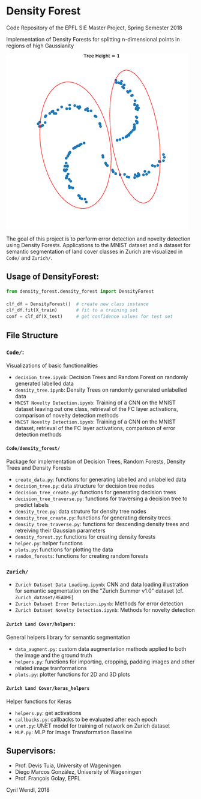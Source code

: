 # Density Forest 
Code Repository of the EPFL SIE Master Project, Spring Semester 2018

Implementation of Density Forests for splitting n-dimensional points in regions of high Gaussianity

![Simple 2D visualization](Figures/density_tree/gif/splits_visu.gif) 

The goal of this project is to perform error detection and novelty detection using Density Forests. Applications to the MNIST dataset and a dataset for semantic segmentation of land cover classes in Zurich are visualized in  `Code/` and `Zurich/`. 

## Usage of DensityForest:
```python
from density_forest.density_forest import DensityForest

clf_df = DensityForest()  # create new class instance
clf_df.fit(X_train)       # fit to a training set
conf = clf_df(X_test)     # get confidence values for test set
```

## File Structure
### `Code/`: 
Visualizations of basic functionalities
- `decision_tree.ipynb`: Decision Trees and Random Forest on randomly generated labelled data
- `density_tree.ipynb`: Density Trees on randomly generated unlabelled data
- `MNIST Novelty Detection.ipynb`: Training of a CNN on the MNIST dataset leaving out one class, retrieval of the FC layer activations, comparison of novelty detection methods
- `MNIST Novelty Detection.ipynb`: Training of a CNN on the MNIST dataset, retrieval of the FC layer activations, comparison of error detection methods

#### `Code/density_forest/`

Package for implementation of Decision Trees, Random Forests, Density Trees and Density Forests
- `create_data.py`: functions for generating labelled and unlabelled data
- `decision_tree.py`: data structure for decision tree nodes
- `decision_tree_create.py`: functions for generating decision trees
- `decision_tree_traverse.py`: functions for traversing a decision tree to predict labels
- `density_tree.py`: data struture for density tree nodes
- `density_tree_create.py`: functions for generating density trees
- `density_tree_traverse.py`: functions for descending density trees and retreiving their Gaussian parameters
- `density_forest.py`: functions for creating density forests
- `helper.py`: helper functions
- `plots.py`: functions for plotting the data
- `random_forests`: functions for creating random forests


### `Zurich/`
- `Zurich Dataset Data Loading.ipynb`: CNN and data loading illustration for semantic segmentation on the 
"Zurich Summer v1.0" dataset (cf. `Zurich_dataset/README`)
- `Zurich Dataset Error Detection.ipynb`: Methods for error detection
- `Zurich Dataset Novelty Detection.ipynb`: Methods for novelty detection

#### `Zurich Land Cover/helpers`: 
General helpers library for semantic segmentation
- `data_augment.py`: custom data augmentation methods applied to both the image and the ground truth
- `helpers.py`: functions for importing, cropping, padding images and other related image tranformations
- `plots.py`: plotter functions for 2D and 3D plots 


#### `Zurich Land Cover/keras_helpers`
Helper functions for Keras
- `helpers.py`: get activations
- `callbacks.py`: callbacks to be evaluated after each epoch
- `unet.py`: UNET model for training of network on Zurich dataset
- `MLP.py`: MLP for Image Transformation Baseline



## Supervisors:
- Prof. Devis Tuia, University of Wageningen
- Diego Marcos González, University of Wageningen
- Prof. François Golay, EPFL

Cyril Wendl, 2018
